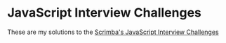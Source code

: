 # JavaScript Interview Challenges

These are my solutions to the [Scrimba's JavaScript Interview Challenges](https://scrimba.com/learn/interviewchallenges)
